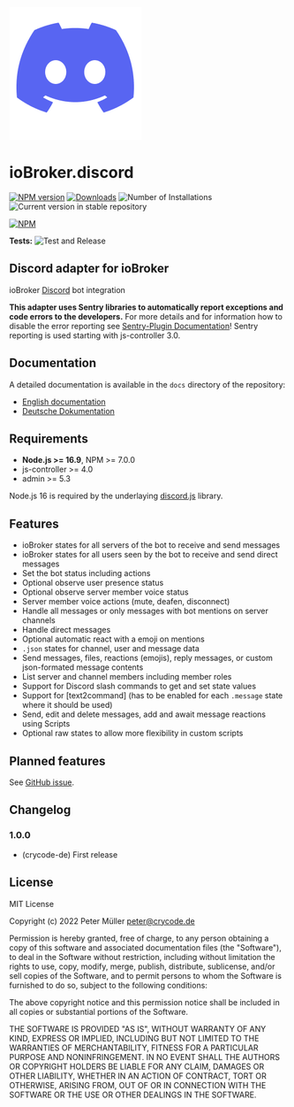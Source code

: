 ![Logo](admin/discord.png)

# ioBroker.discord

[![NPM version](https://img.shields.io/npm/v/iobroker.discord.svg)](https://www.npmjs.com/package/iobroker.discord)
[![Downloads](https://img.shields.io/npm/dm/iobroker.discord.svg)](https://www.npmjs.com/package/iobroker.discord)
![Number of Installations](https://iobroker.live/badges/discord-installed.svg)
![Current version in stable repository](https://iobroker.live/badges/discord-stable.svg)

[![NPM](https://nodei.co/npm/iobroker.discord.png?downloads=true)](https://nodei.co/npm/iobroker.discord/)

**Tests:** ![Test and Release](https://github.com/crycode-de/ioBroker.discord/workflows/Test%20and%20Release/badge.svg)

## Discord adapter for ioBroker

ioBroker [Discord](https://discord.com/) bot integration

**This adapter uses Sentry libraries to automatically report exceptions and code errors to the developers.** For more details and for information how to disable the error reporting see [Sentry-Plugin Documentation](https://github.com/ioBroker/plugin-sentry#plugin-sentry)! Sentry reporting is used starting with js-controller 3.0.

## Documentation

A detailed documentation is available in the `docs` directory of the repository:

* [English documentation](./docs/en/README.md)
* [Deutsche Dokumentation](./docs/de/README.md)

## Requirements

* **Node.js >= 16.9**, NPM >= 7.0.0
* js-controller >= 4.0
* admin >= 5.3

Node.js 16 is required by the underlaying [discord.js](https://github.com/discordjs) library.

## Features

* ioBroker states for all servers of the bot to receive and send messages
* ioBroker states for all users seen by the bot to receive and send direct messages
* Set the bot status including actions
* Optional observe user presence status
* Optional observe server member voice status
* Server member voice actions (mute, deafen, disconnect)
* Handle all messages or only messages with bot mentions on server channels
* Handle direct messages
* Optional automatic react with a emoji on mentions
* `.json` states for channel, user and message data
* Send messages, files, reactions (emojis), reply messages, or custom json-formated message contents
* List server and channel members including member roles
* Support for Discord slash commands to get and set state values
* Support for [text2command] (has to be enabled for each `.message` state where it should be used)
* Send, edit and delete messages, add and await message reactions using Scripts
* Optional raw states to allow more flexibility in custom scripts

## Planned features

See [GitHub issue](https://github.com/crycode-de/ioBroker.discord/issues/1).

## Changelog

### 1.0.0

* (crycode-de) First release

## License

MIT License

Copyright (c) 2022 Peter Müller <peter@crycode.de>

Permission is hereby granted, free of charge, to any person obtaining a copy
of this software and associated documentation files (the "Software"), to deal
in the Software without restriction, including without limitation the rights
to use, copy, modify, merge, publish, distribute, sublicense, and/or sell
copies of the Software, and to permit persons to whom the Software is
furnished to do so, subject to the following conditions:

The above copyright notice and this permission notice shall be included in all
copies or substantial portions of the Software.

THE SOFTWARE IS PROVIDED "AS IS", WITHOUT WARRANTY OF ANY KIND, EXPRESS OR
IMPLIED, INCLUDING BUT NOT LIMITED TO THE WARRANTIES OF MERCHANTABILITY,
FITNESS FOR A PARTICULAR PURPOSE AND NONINFRINGEMENT. IN NO EVENT SHALL THE
AUTHORS OR COPYRIGHT HOLDERS BE LIABLE FOR ANY CLAIM, DAMAGES OR OTHER
LIABILITY, WHETHER IN AN ACTION OF CONTRACT, TORT OR OTHERWISE, ARISING FROM,
OUT OF OR IN CONNECTION WITH THE SOFTWARE OR THE USE OR OTHER DEALINGS IN THE
SOFTWARE.
